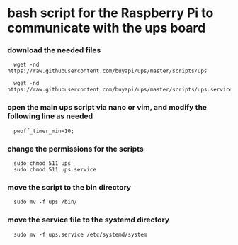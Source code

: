 # bash script for the Raspberry Pi to communicate with the ups board

### download the needed files
```
  wget -nd https://raw.githubusercontent.com/buyapi/ups/master/scripts/ups

  wget -nd https://raw.githubusercontent.com/buyapi/ups/master/scripts/ups.service
```
### open the main ups script via nano or vim, and modify the following line as needed
```
  pwoff_timer_min=10;
```
### change the permissions for the scripts
```
  sudo chmod 511 ups
  sudo chmod 511 ups.service
```
### move the script to the bin directory 
```
  sudo mv -f ups /bin/
```
### move the service file to the systemd directory 
```
  sudo mv -f ups.service /etc/systemd/system
```
